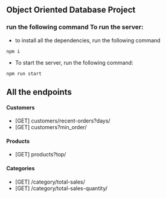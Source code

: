 ## Object Oriented Database Project

### run the following command To run the server:

-   to install all the dependencies, run the following command

```
npm i
```

-   To start the server, run the following command:

```
npm run start
```

## All the endpoints

#### Customers

-   [GET] customers/recent-orders?days/
-   [GET] customers?min_order/

#### Products

-   [GET] products?top/

#### Categories

-   [GET] /category/total-sales/
-   [GET] /category/total-sales-quantity/
